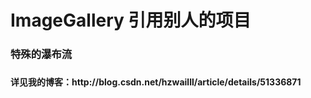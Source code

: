 # ImageGallery  引用别人的项目

<h3>特殊的瀑布流<h3>
<h4>详见我的博客：http://blog.csdn.net/hzwailll/article/details/51336871 <h4>
